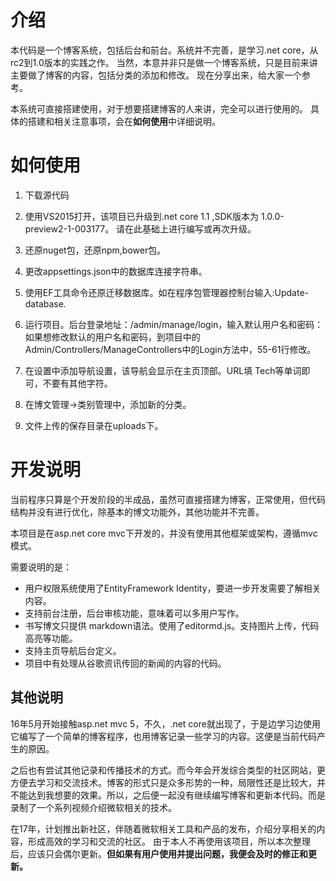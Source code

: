 # 介绍
本代码是一个博客系统，包括后台和前台。系统并不完善，是学习.net core，从rc2到1.0版本的实践之作。
当然，本意并非只是做一个博客系统，只是目前来讲主要做了博客的内容，包括分类的添加和修改。
现在分享出来，给大家一个参考。

本系统可直接搭建使用，对于想要搭建博客的人来讲，完全可以进行使用的。
具体的搭建和相关注意事项，会在**如何使用**中详细说明。

# 如何使用
1. 下载源代码
2. 使用VS2015打开，该项目已升级到.net core 1.1 ,SDK版本为 1.0.0-preview2-1-003177。
请在此基础上进行编写或再次升级。

3. 还原nuget包，还原npm,bower包。
4. 更改appsettings.json中的数据库连接字符串。
5. 使用EF工具命令还原迁移数据库。如在程序包管理器控制台输入:Update-database.
6. 运行项目。后台登录地址：/admin/manage/login，输入默认用户名和密码：
如果想修改默认的用户名和密码，到项目中的Admin/Controllers/ManageControllers中的Login方法中，55-61行修改。

7. 在设置中添加导航设置，该导航会显示在主页顶部。URL填 Tech等单词即可，不要有其他字符。
8. 在博文管理->类别管理中，添加新的分类。
9. 文件上传的保存目录在uploads下。

# 开发说明
 当前程序只算是个开发阶段的半成品，虽然可直接搭建为博客，正常使用，但代码结构并没有进行优化，除基本的博文功能外，其他功能并不完善。

本项目是在asp.net core mvc下开发的，并没有使用其他框架或架构，遵循mvc模式。

需要说明的是：
- 用户权限系统使用了EntityFramework Identity，要进一步开发需要了解相关内容。
- 支持前台注册，后台审核功能，意味着可以多用户写作。
- 书写博文只提供 markdown语法。使用了editormd.js。支持图片上传，代码高亮等功能。
- 支持主页导航后台定义。
- 项目中有处理从谷歌资讯传回的新闻的内容的代码。

## 其他说明
16年5月开始接触asp.net mvc 5，不久，.net core就出现了，于是边学习边使用它编写了一个简单的博客程序，也用博客记录一些学习的内容。这便是当前代码产生的原因。

之后也有尝试其他记录和传播技术的方式。而今年会开发综合类型的社区网站，更方便去学习和交流技术。博客的形式只是众多形势的一种，局限性还是比较大，并不能达到我想要的效果。所以，之后便一起没有继续编写博客和更新本代码。而是录制了一个系列视频介绍微软相关的技术。

在17年，计划推出新社区，伴随着微软相关工具和产品的发布，介绍分享相关的内容，形成高效的学习和交流的社区。
由于本人不再使用该项目，所以本次整理后，应该只会偶尔更新。**但如果有用户使用并提出问题，我便会及时的修正和更新。**

